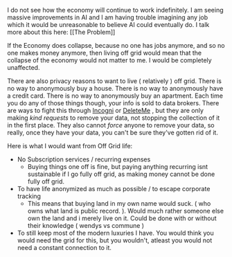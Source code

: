 I do not see how the economy will continue to work indefinitely. I am seeing massive improvements in AI and I am having trouble imagining any job which it would be unreasonable to believe AI could eventually do. I talk more about this here: [[The Problem]]

If the Economy does collapse, because no one has jobs anymore, and so no one makes money anymore, then living off grid would mean that the collapse of the economy would not matter to me. I would be completely unaffected.

There are also privacy reasons to want to live ( relatively ) off grid. There is no way to anonymously buy a house. There is no way to anonymously have a credit card. There is no way to anonymously buy an apartment. Each time you do any of those things though, your info is sold to data brokers. There are ways to fight this through [Incogni](https://incogni.com/) or [DeleteMe](https://www.deleteme.com/) , but they are only making *kind requests* to remove your data, not stopping the collection of it in the first place. They also cannot *force* anyone to remove your data, so really, once they have your data, you can't be sure they've gotten rid of it.

Here is what I would want from Off Grid life:
* No Subscription services / recurring expenses 
	* Buying things one off is fine, but paying anything recurring isnt sustainable if I go fully off grid, as making money cannot be done fully off grid. 
* To have life anonymized as much as possible / to escape corporate tracking
	* This means that buying land in my own name would suck. ( who owns what land is public record. ). Would much rather someone else own the land and i merely live on it. Could be done with or without their knowledge ( wendys vs commune )
* To still keep most of the modern luxuries I have. You would think you would need the grid for this, but you wouldn't, atleast you would not need a constant connection to it. 